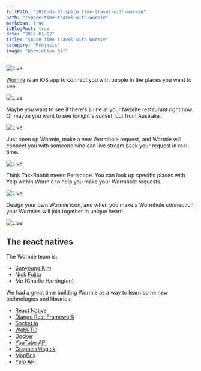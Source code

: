 ```yaml
---
fullPath: "2016-01-02-space-time-travel-with-wormie"
path: "/space-time-travel-with-wormie"
markdown: true
isBlogPost: true
date: "2016-01-02"
title: "Space Time Travel with Wormie"
category: "Projects"
image: "WormieLive.gif"
---
```


![Live](./images/logo.png)

[Wormie](http://www.wormieapp.com/) is an iOS app to connect you with people in the places you want to see.

![Live](./images/WormieLive.gif)

Maybe you want to see if there's a line at your favorite restaurant right now. Or maybe you want to see tonight's sunset, but from Australia.

![Live](./images/WormieExplore.gif)

Just open up Wormie, make a new Wormhole request, and Wormie will connect you with someone who can live stream back your request in real-time.

![Live](./images/WormieCreate.gif)

Think TaskRabbit meets Periscope. You can look up specific places with Yelp within Wormie to help you make your Wormhole requests.

![Live](./images/WormieYelp.gif)

Design your own Wormie icon, and when you make a Wormhole connection, your Wormies will join together in unique heart!

![Live](./images/WormieCreate.gif)

## The react natives

The Wormie team is:

* [Sunyoung Kim](https://github.com/SunyoungKim508)
* [Nick Fujita](https://github.com/nickfujita)
* Me (Charlie Harrington)

We had a great time building Wormie as a way to learn some new technologies and libraries:

* [React Native](https://facebook.github.io/react-native/)
* [Django Rest Framework](http://www.django-rest-framework.org/)
* [Socket.io](https://socket.io/)
* [WebRTC](https://webrtc.org/)
* [Docker](https://www.docker.com/)
* [YouTube API](https://developers.google.com/youtube/)
* [GraphicsMagick](http://www.graphicsmagick.org/)
* [MapBox](https://www.mapbox.com/api-documentation/)
* [Yelp API](https://www.yelp.com/developers/documentation/v2/overview)